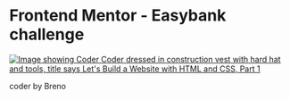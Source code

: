 # Frontend Mentor - Easybank challenge

<a href="https://www.youtube.com/playlist?list=PLUWqFDiirlsuYscECzks6zIZWr_Cfcx9k"><img src="https://i.imgur.com/tg5xw3w.jpg" alt="Image showing Coder Coder dressed in construction vest with hard hat and tools, title says Let's Build a Website with HTML and CSS, Part 1"></a>


coder by Breno
